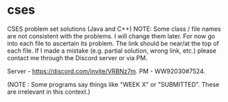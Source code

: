 # cses
CSES problem set solutions (Java and C++)
NOTE: Some class / file names are not consistent with the problems. I will change them later.
For now go into each file to ascertain its problem. The link should be near/at the top of each file.
If I made a mistake (e.g. partial solution, wrong link, etc.) please contact me through the Discord server or via PM.

Server - https://discord.com/invite/VRBNz7m. PM - WW92030#7524.

(NOTE : Some programs say things like "WEEK X" or "SUBMITTED". These are irrelevant in this context.)
